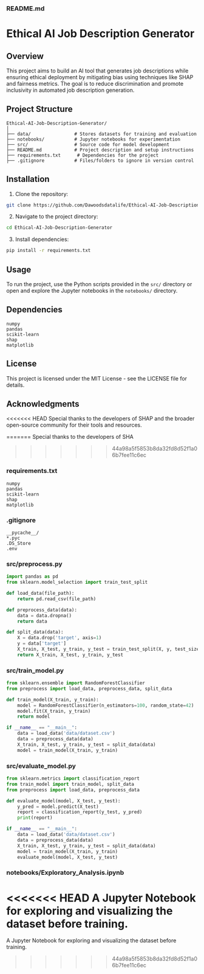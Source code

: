 ### README.md

# Ethical AI Job Description Generator

## Overview
This project aims to build an AI tool that generates job descriptions while ensuring ethical deployment by mitigating bias using techniques like SHAP and fairness metrics. The goal is to reduce discrimination and promote inclusivity in automated job description generation.

## Project Structure
```
Ethical-AI-Job-Description-Generator/
│
├── data/                # Stores datasets for training and evaluation
├── notebooks/           # Jupyter notebooks for experimentation
├── src/                 # Source code for model development
├── README.md            # Project description and setup instructions
├── requirements.txt      # Dependencies for the project
├── .gitignore           # Files/folders to ignore in version control
```

## Installation
1. Clone the repository:
```bash
git clone https://github.com/Dawoodsdatalife/Ethical-AI-Job-Description-Generator.git
```
2. Navigate to the project directory:
```bash
cd Ethical-AI-Job-Description-Generator
```
3. Install dependencies:
```bash
pip install -r requirements.txt
```

## Usage
To run the project, use the Python scripts provided in the `src/` directory or open and explore the Jupyter notebooks in the `notebooks/` directory.

## Dependencies
```
numpy
pandas
scikit-learn
shap
matplotlib
```

## License
This project is licensed under the MIT License - see the LICENSE file for details.

## Acknowledgments
<<<<<<< HEAD
Special thanks to the developers of SHAP and the broader open-source community for their tools and resources.

=======
Special thanks to the developers of SHA
>>>>>>> 44a98a5f5853b8da32fd8d52f1a06b7fee11c6ec
### requirements.txt
```
numpy
pandas
scikit-learn
shap
matplotlib
```

### .gitignore
```
__pycache__/
*.pyc
.DS_Store
.env
```

### src/preprocess.py
```python
import pandas as pd
from sklearn.model_selection import train_test_split

def load_data(file_path):
    return pd.read_csv(file_path)

def preprocess_data(data):
    data = data.dropna()
    return data

def split_data(data):
    X = data.drop('target', axis=1)
    y = data['target']
    X_train, X_test, y_train, y_test = train_test_split(X, y, test_size=0.2, random_state=42)
    return X_train, X_test, y_train, y_test
```

### src/train_model.py
```python
from sklearn.ensemble import RandomForestClassifier
from preprocess import load_data, preprocess_data, split_data

def train_model(X_train, y_train):
    model = RandomForestClassifier(n_estimators=100, random_state=42)
    model.fit(X_train, y_train)
    return model

if __name__ == "__main__":
    data = load_data('data/dataset.csv')
    data = preprocess_data(data)
    X_train, X_test, y_train, y_test = split_data(data)
    model = train_model(X_train, y_train)
```

### src/evaluate_model.py
```python
from sklearn.metrics import classification_report
from train_model import train_model, split_data
from preprocess import load_data, preprocess_data

def evaluate_model(model, X_test, y_test):
    y_pred = model.predict(X_test)
    report = classification_report(y_test, y_pred)
    print(report)

if __name__ == "__main__":
    data = load_data('data/dataset.csv')
    data = preprocess_data(data)
    X_train, X_test, y_train, y_test = split_data(data)
    model = train_model(X_train, y_train)
    evaluate_model(model, X_test, y_test)
```

### notebooks/Exploratory_Analysis.ipynb
<<<<<<< HEAD
A Jupyter Notebook for exploring and visualizing the dataset before training.
=======
A Jupyter Notebook for exploring and visualizing the dataset before training.

>>>>>>> 44a98a5f5853b8da32fd8d52f1a06b7fee11c6ec
